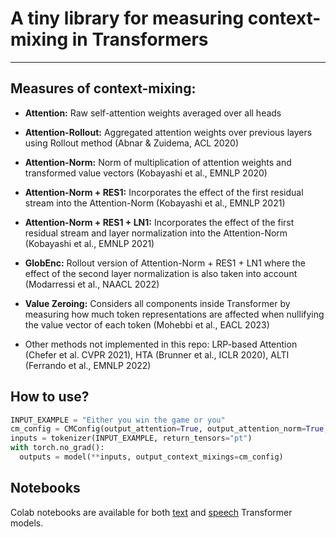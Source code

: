 # A tiny library for measuring context-mixing in Transformers
---

## Measures of context-mixing:

- **Attention:** Raw self-attention weights averaged over all heads

- **Attention-Rollout:** Aggregated attention weights over previous layers using Rollout method (Abnar & Zuidema, ACL 2020)

- **Attention-Norm:** Norm of multiplication of attention weights and transformed value vectors (Kobayashi et al., EMNLP 2020)
  
- **Attention-Norm + RES1:** Incorporates the effect of the first residual stream into the Attention-Norm (Kobayashi et al., EMNLP 2021)

- **Attention-Norm + RES1 + LN1:** Incorporates the effect of the first residual stream and layer normalization into the Attention-Norm (Kobayashi et al., EMNLP 2021)

- **GlobEnc:** Rollout version of Attention-Norm + RES1 + LN1 where the effect of the second layer normalization is also taken into account (Modarressi et al., NAACL 2022)

- **Value Zeroing:** Considers all components inside Transformer by measuring how much token representations are affected when nullifying the value vector of each token (Mohebbi et al., EACL 2023)

- Other methods not implemented in this repo: LRP-based Attention (Chefer et al. CVPR 2021), HTA (Brunner et al., ICLR 2020), ALTI (Ferrando et al., EMNLP 2022)


## How to use?
```python
INPUT_EXAMPLE = "Either you win the game or you"
cm_config = CMConfig(output_attention=True, output_attention_norm=True, output_globenc=True, output_value_zeroing=True)
inputs = tokenizer(INPUT_EXAMPLE, return_tensors="pt")
with torch.no_grad():
  outputs = model(**inputs, output_context_mixings=cm_config)
```

## Notebooks
Colab notebooks are available for both [text](https://colab.research.google.com/drive/114YigbeMilvetmPStnlYR7Wd7gxWYFAX) and [speech](https://colab.research.google.com/drive/1SbRsqU52tGKU3-N_469KCZ-PtRixanE2?usp=sharing) Transformer models.
